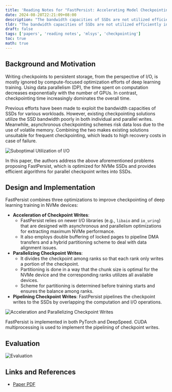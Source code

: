 ```yaml
---
title: 'Reading Notes for "FastPersist: Accelerating Model Checkpointing in Deep Learning"'
date: 2024-08-28T22:21:09+08:00
description: "The bandwidth capacities of SSDs are not utilized efficiently in existing checkpointing solutions. This paper proposes FastPersist, which is optimized for NVMe SSDs and provides efficient algorithms for parallel checkpoint writes into SSDs, achieving promising speedups in checkpointing on both dense and sparse models."
tldr: "The bandwidth capacities of SSDs are not utilized efficiently in existing checkpointing solutions. This paper proposes FastPersist, which is optimized for NVMe SSDs and provides efficient algorithms for parallel checkpoint writes into SSDs, achieving promising speedups in checkpointing on both dense and sparse models." 
draft: false
tags: ['papers', 'reading notes', 'mlsys', 'checkpointing']
toc: true
math: true
---
```


## Background and Motivation

Writing checkpoints to persistent storage, from the perspective of I/O, is mostly ignored by compute-focused optimization efforts of deep learning training. Using data parallelism (DP), the time spent on computation decreases exponentially with the number of GPUs. In contrast, checkpointing time increasingly dominates the overall time.

Previous efforts have been made to exploit the bandwidth capacities of SSDs for various workloads. However, existing checkpointing solutions utilize the SSD bandwidth poorly in both individual and parallel writes. Meanwhile, asynchronous checkpointing schemes risk data loss due to the use of volatile memory. Combining the two makes existing solutions unsuitable for frequent checkpointing, which leads to high recovery costs in case of failure.

![Suboptimal Utilization of I/O](../2024-08-28-reading-notes-fastpersist-ssd-io.png)

In this paper, the authors address the above aforementioned problems proposing FastPersist, which is optimized for NVMe SSDs and provides efficient algorithms for parallel checkpoint writes into SSDs.

## Design and Implementation

FastPersist combines three optimizations to improve checkpointing of deep learning training in NVMe devices:

* **Acceleration of Checkpoint Writes**:
  * FastPersist relies on newer I/O libraries (e.g., `libaio` and `io_uring`) that are designed with asynchronous and parallelism optimizations for extracting maximum NVMe performance.
  * It also employs double buffering of locked pages to pipeline DMA transfers and a hybrid partitioning scheme to deal with data alignment issues.
* **Parallelizing Checkpoint Writes**:
  * It divides the checkpoint among ranks so that each rank only writes a portion of the checkpoint.
  * Partitioning is done in a way that the chunk size is optimal for the NVMe device and the corresponding ranks utilizes all available devices.
  * Scheme for partitioning is determined before training starts and ensures the balance among ranks.
* **Pipelining Checkpoint Writes**: FastPersist pipelines the checkpoint writes to the SSDs by overlapping the computation and I/O operations.

![Acceleration and Parallelizing Checkpoint Writes](../2024-08-28-reading-notes-fastpersist-design.png)

FastPersist is implemented in both PyTorch and DeepSpeed. CUDA multiprocessing is used to implement the pipelining of checkpoint writes.

## Evaluation

![Evaluation](../2024-08-28-reading-notes-fastpersist-eval.png)

## Links and References

* [Paper PDF](https://doi.org/10.48550/arXiv.2406.13768)
